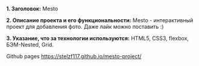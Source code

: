 **1. Заголовок:** Mesto

**2. Описание проекта и его функциональности:**  Mesto - интерактивный проект для добавления фото. Даже лайк можно поставить :)

**3. Указание, что за технологии используются:** HTML5, CSS3, flexbox, БЭМ-Nested, Grid.

Github pages https://stelzf117.github.io/mesto-project/
